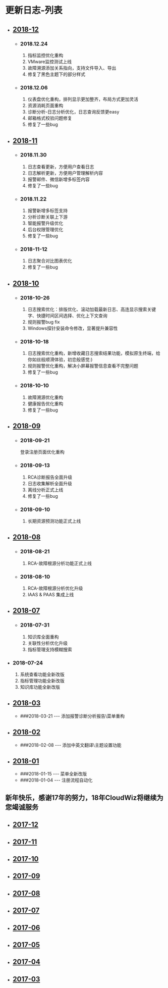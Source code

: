 # 更新日志-列表

* ## [2018-12](/part5/2018-12.md)

  * ### 2018.12.24
    1. 指标监控优化重构
    2. VMware监控测试上线
    3. 故障溯源添加关系指向，支持文件导入、导出
    4. 修复了黑色主题下的部分样式

  * ### 2018.12.06
    1. 仪表盘优化重构，排列显示更加整齐，布局方式更加灵活
    2. 资源消耗页面重构
    3. 诊断分析-日志分析优化，日志查询反馈更easy
    4. 邮箱格式校验问题修复
    5. 修复了一些bug

* ## [2018-11](/part5/2018-11.md)
  * ### 2018.11.30
    1. 日志查看更新，方便用户查看日志
    2. 日志解析更新，方便用户管理解析内容
    3. 报警邮件、微信新增多标签内容
    4. 修复了一些bug

  * ### 2018.11.22
    1. 报警新增多标签支持
    2. 分析诊断关联上下游
    3. 智能报警升级优化
    4. 后台权限管理优化
    5. 修复了一些bug

  * ### 2018-11-12
    1. 日志聚合对比图表优化
    2. 修复了一些bug

* ## [2018-10](/part5/2018-10.md)
  * ### 2018-10-26
    1. 日志搜索优化：排版优化、滚动加载最新日志、高连显示搜索关键字、快捷时间区间选择、优化上下文查询
    2. 规则报警bug fix
    3. Windows探针安装命令修改，显著提升兼容性

  * ### 2018-10-18
    1. 日志搜索优化重构，新增收藏日志搜索结果功能，模拟原生终端，给你如丝般顺滑体验，初恋般感觉:)
    2. 规则报警优化重构，解决小屏幕报警信息查看不完整问题
    3. 修复了一些bug

  * ### 2018-10-10
     1. 故障溯源优化重构
     2. 健康报告优化重构
     3. 修复了一些bug

* ## [2018-09](/part5/2018-09.md)
  * ### 2018-09-21
     登录注册页面优化重构

  * ### 2018-09-13
     1. RCA诊断报告全面升级
     2. 日志收集解析全面升级
     3. 离线分析正式上线
     4. 修复了一些bug

  * ### 2018-09-10
     1. 长期资源预测功能正式上线

* ## [2018-08](/part5/2018-08.md)
  * ### 2018-08-21
      1. RCA-故障根源分析功能正式上线

  * ### 2018-08-10
    1. RCA-故障根源分析优化升级
    2. IAAS & PAAS 集成上线
    
* ## [2018-07](/part5/2018-07.md)

  * ### 2018-07-31
    1. 知识库全面重构
    2. 关联性分析优化升级
    3. 指标管理支持模糊搜索
    
 * ### 2018-07-24
    1. 系统查看功能全新改版
    2. 指标管理功能全新改版
    3. 知识库功能全新改版

* ## [2018-03](/part5/2018-03.md)
    * ###2018-03-21 --- 添加报警诊断分析报告\菜单重构

* ## [2018-02](/part5/2018-02.md)
    * ###2018-02-08 --- 添加中英文翻译\主题设置功能

* ## [2018-01](/part5/2018-01.md)
    * ###2018-01-15 --- 菜单全新改版
    * ###2018-01-04 --- 注册流程自动化 

## 新年快乐，感谢17年的努力，18年CloudWiz将继续为您竭诚服务

* ## [2017-12](/part5/2017-12.md)
* ## [2017-11](/part5/2017-11.md)
* ## [2017-10](/part5/2017-10.md)
* ## [2017-09](/part5/2017-09.md)
* ## [2017-08](/part5/2017-08.md)
* ## [2017-07](/part5/2017-07.md)
* ## [2017-06](/part5/2017-06.md)
* ## [2017-05](/part5/2017-05.md)
* ## [2017-04](/part5/2017-04.md)
* ## [2017-03](/part5/2017-03.md)




